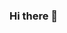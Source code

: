 ### Hi there 👋

<!--
**CODEFORYOU69/CODEFORYOU69** is a ✨ _special_ ✨ repository because its `README.md` (this file) appears on your GitHub profile.

Here are some ideas to get you started:

<a href="https://app.daily.dev/CODEFORYOU69"><img src="https://api.daily.dev/devcards/00244bd4852a4b96b07441c1aaf4b73e.png?r=jrn" width="400" alt="YOUNES's Dev Card"/></a>
-->
